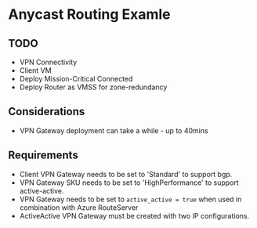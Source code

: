 # Anycast Routing Examle

## TODO

* VPN Connectivity
* Client VM
* Deploy Mission-Critical Connected
* Deploy Router as VMSS for zone-redundancy

## Considerations

* VPN Gateway deployment can take a while - up to 40mins

## Requirements

* Client VPN Gateway needs to be set to 'Standard' to support bgp.
* VPN Gateway SKU needs to be set to 'HighPerformance' to support active-active.
* VPN Gateway needs to be set to `active_active = true` when used in combination with Azure RouteServer
* ActiveActive VPN Gateway must be created with two IP configurations.
